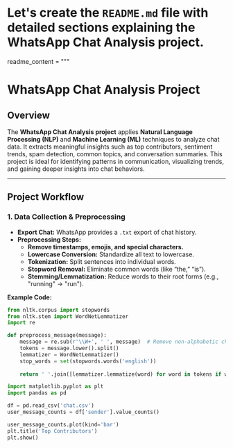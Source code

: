 # Let's create the `README.md` file with detailed sections explaining the WhatsApp Chat Analysis project.

readme_content = """
# WhatsApp Chat Analysis Project

## Overview
The **WhatsApp Chat Analysis project** applies **Natural Language Processing (NLP)** and **Machine Learning (ML)** techniques to analyze chat data. It extracts meaningful insights such as top contributors, sentiment trends, spam detection, common topics, and conversation summaries. This project is ideal for identifying patterns in communication, visualizing trends, and gaining deeper insights into chat behaviors.

---

## Project Workflow

### 1. Data Collection & Preprocessing
- **Export Chat:** WhatsApp provides a `.txt` export of chat history.
- **Preprocessing Steps:**
  - **Remove timestamps, emojis, and special characters.**
  - **Lowercase Conversion:** Standardize all text to lowercase.
  - **Tokenization:** Split sentences into individual words.
  - **Stopword Removal:** Eliminate common words (like “the,” “is”).
  - **Stemming/Lemmatization:** Reduce words to their root forms (e.g., "running" → "run").

**Example Code:**
```python
from nltk.corpus import stopwords
from nltk.stem import WordNetLemmatizer
import re

def preprocess_message(message):
    message = re.sub(r'\\W+', ' ', message)  # Remove non-alphabetic chars
    tokens = message.lower().split()  
    lemmatizer = WordNetLemmatizer()
    stop_words = set(stopwords.words('english'))
    
    return ' '.join([lemmatizer.lemmatize(word) for word in tokens if word not in stop_words])

import matplotlib.pyplot as plt
import pandas as pd

df = pd.read_csv('chat.csv')
user_message_counts = df['sender'].value_counts()

user_message_counts.plot(kind='bar')
plt.title('Top Contributors')
plt.show()
